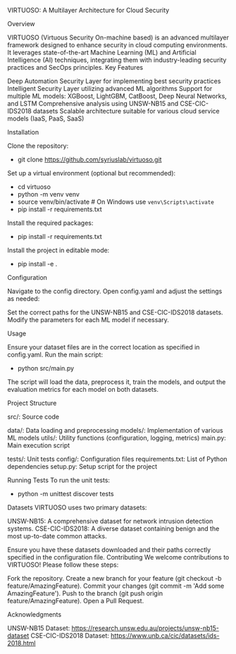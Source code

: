 VIRTUOSO: A Multilayer Architecture for Cloud Security

Overview

VIRTUOSO (Virtuous Security On-machine based) is an advanced multilayer framework designed to enhance security in cloud computing environments. It leverages state-of-the-art Machine Learning (ML) and Artificial Intelligence (AI) techniques, integrating them with industry-leading security practices and SecOps principles.
Key Features

Deep Automation Security Layer for implementing best security practices
Intelligent Security Layer utilizing advanced ML algorithms
Support for multiple ML models: XGBoost, LightGBM, CatBoost, Deep Neural Networks, and LSTM
Comprehensive analysis using UNSW-NB15 and CSE-CIC-IDS2018 datasets
Scalable architecture suitable for various cloud service models (IaaS, PaaS, SaaS)

Installation

Clone the repository:

- git clone https://github.com/syriuslab/virtuoso.git


Set up a virtual environment (optional but recommended):
- cd virtuoso
- python -m venv venv
- source venv/bin/activate  # On Windows use `venv\Scripts\activate`
- pip install -r requirements.txt

Install the required packages:
- pip install -r requirements.txt

Install the project in editable mode:
- pip install -e .

Configuration

Navigate to the config directory.
Open config.yaml and adjust the settings as needed:

Set the correct paths for the UNSW-NB15 and CSE-CIC-IDS2018 datasets.
Modify the parameters for each ML model if necessary.


Usage

Ensure your dataset files are in the correct location as specified in config.yaml.
Run the main script:

- python src/main.py


The script will load the data, preprocess it, train the models, and output the evaluation metrics for each model on both datasets.


Project Structure

src/: Source code

data/: Data loading and preprocessing
models/: Implementation of various ML models
utils/: Utility functions (configuration, logging, metrics)
main.py: Main execution script


tests/: Unit tests
config/: Configuration files
requirements.txt: List of Python dependencies
setup.py: Setup script for the project

Running Tests
To run the unit tests:

- python -m unittest discover tests

Datasets
VIRTUOSO uses two primary datasets:

UNSW-NB15: A comprehensive dataset for network intrusion detection systems.
CSE-CIC-IDS2018: A diverse dataset containing benign and the most up-to-date common attacks.

Ensure you have these datasets downloaded and their paths correctly specified in the configuration file.
Contributing
We welcome contributions to VIRTUOSO! Please follow these steps:

Fork the repository.
Create a new branch for your feature (git checkout -b feature/AmazingFeature).
Commit your changes (git commit -m 'Add some AmazingFeature').
Push to the branch (git push origin feature/AmazingFeature).
Open a Pull Request.


Acknowledgments

UNSW-NB15 Dataset: https://research.unsw.edu.au/projects/unsw-nb15-dataset
CSE-CIC-IDS2018 Dataset: https://www.unb.ca/cic/datasets/ids-2018.html
